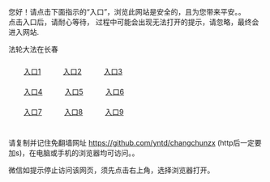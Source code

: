 您好！请点击下面指示的“入口”，浏览此网站是安全的，且为您带来平安。。 <br/>
点击入口后，请耐心等待， 过程中可能会出现无法打开的提示，请忽略，最终会进入网站. </br>

法轮大法在长春<br/>
<div style="padding:10px"><a style="margin:20px" target="_blank" href="https://d3obwhcf7w5e0g.cloudfront.net/2Qpsp?lkhzw" id="ccLink1" rel="nofollow">入口1</a> <a target="_blank" style="margin:20px" href="https://d1m5kts8mlpke5.cloudfront.net/2Qpsp?rjpql" id="ccLink2" rel="nofollow">入口2</a> <a style="margin:20px" target="_blank" href="https://d2t9x9hpdz3nta.cloudfront.net/2Qpsp?xuoqgder" id="ccLink3" rel="nofollow">入口3</a></div>

<div style="padding:10px" ><a style="margin:20px" target="_blank" href="https://d3obwhcf7w5e0g.cloudfront.net/2Qpsp?lkhzw" id="ccLink4" rel="nofollow">入口4</a> <a style="margin:20px" href="https://d1m5kts8mlpke5.cloudfront.net/2Qpsp?rjpql" target="_blank" id="ccLink5" rel="nofollow">入口5</a> <a style="margin:20px" href="https://d2t9x9hpdz3nta.cloudfront.net/2Qpsp?xuoqgder" target="_blank" id="ccLink6" rel="nofollow">入口6</a></div>

<div style="padding:10px"><a style="margin:20px" target="_blank" href="https://d3obwhcf7w5e0g.cloudfront.net/2Qpsp?lkhzw" id="ccLink7" rel="nofollow">入口7</a> <a style="margin:20px" href="https://d1m5kts8mlpke5.cloudfront.net/2Qpsp?rjpql" target="_blank" id="ccLink8" rel="nofollow">入口8</a> <a style="margin:20px" target="_blank" href="https://d2t9x9hpdz3nta.cloudfront.net/2Qpsp?xuoqgder" id="ccLink9" rel="nofollow">入口9</a></div>

<br/>



请复制并记住免翻墙网址 https://github.com/yntd/changchunzx (http后一定要加s)，在电脑或手机的浏览器均可访问。。<br/>

微信如提示停止访问该网页，须先点击右上角，选择浏览器打开。
